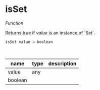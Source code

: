 # isSet

_Function_

Returns true if _value_ is an instance of &#x60;Set&#x60;.

<pre><code>isSet value &rarr; boolean</code></pre>
<br>

| name | type | description |
|------|------|-------------|
|value|any||
|boolean|||



